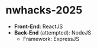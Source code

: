 # nwhacks-2025

- **Front-End**: ReactJS
- **Back-End** (attempted): NodeJS 
  - Framework: ExpressJS
